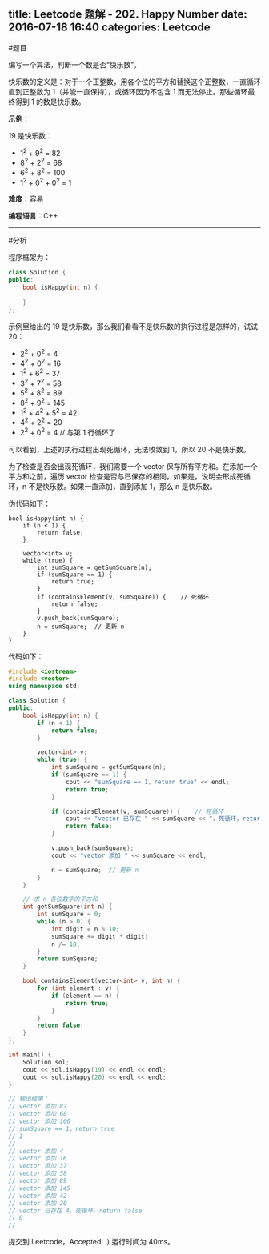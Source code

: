 title: Leetcode 题解 - 202. Happy Number
date: 2016-07-18 16:40
categories: Leetcode
---

#题目

编写一个算法，判断一个数是否“快乐数”。

快乐数的定义是：对于一个正整数，用各个位的平方和替换这个正整数，一直循环直到正整数为 1（并能一直保持），或循环因为不包含 1 而无法停止。那些循环最终得到 1 的数是快乐数。

<!-- more -->

**示例**：

19 是快乐数：

* 1<sup>2</sup> + 9<sup>2</sup> = 82
* 8<sup>2</sup> + 2<sup>2</sup> = 68
* 6<sup>2</sup> + 8<sup>2</sup> = 100
* 1<sup>2</sup> + 0<sup>2</sup> + 0<sup>2</sup> = 1

**难度**：容易

**编程语言**：C++

---

#分析

程序框架为：

```cpp
class Solution {
public:
    bool isHappy(int n) {
        
    }
};
```

示例里给出的 19 是快乐数，那么我们看看不是快乐数的执行过程是怎样的，试试 20：

* 2<sup>2</sup> + 0<sup>2</sup> = 4
* 4<sup>2</sup> + 0<sup>2</sup> = 16
* 1<sup>2</sup> + 6<sup>2</sup> = 37
* 3<sup>2</sup> + 7<sup>2</sup> = 58
* 5<sup>2</sup> + 8<sup>2</sup> = 89
* 8<sup>2</sup> + 9<sup>2</sup> = 145
* 1<sup>2</sup> + 4<sup>2</sup> + 5<sup>2</sup> = 42
* 4<sup>2</sup> + 2<sup>2</sup> = 20
* 2<sup>2</sup> + 0<sup>2</sup> = 4     // 与第 1 行循环了

可以看到，上述的执行过程出现死循环，无法收敛到 1，所以 20 不是快乐数。

为了检查是否会出现死循环，我们需要一个 vector 保存所有平方和。在添加一个平方和之前，遍历 vector 检查是否与已保存的相同，如果是，说明会形成死循环，n 不是快乐数。如果一直添加，直到添加 1，那么 n 是快乐数。

伪代码如下：

```
bool isHappy(int n) {
    if (n < 1) {
        return false;
    }

    vector<int> v;
    while (true) {
        int sumSquare = getSumSquare(n);
        if (sumSquare == 1) {
            return true;
        }
        if (containsElement(v, sumSquare)) {    // 死循环
            return false;
        }
        v.push_back(sumSquare);
        n = sumSquare;  // 更新 n
    }
}
```

代码如下：

```cpp
#include <iostream>
#include <vector>
using namespace std;

class Solution {
public:
    bool isHappy(int n) {
        if (n < 1) {
            return false;
        }

        vector<int> v;
        while (true) {
            int sumSquare = getSumSquare(n);
            if (sumSquare == 1) {
                cout << "sumSquare == 1，return true" << endl;
                return true;
            }

            if (containsElement(v, sumSquare)) {    // 死循环
                cout << "vector 已存在 " << sumSquare << "，死循环，return false" << endl;
                return false;
            }

            v.push_back(sumSquare);
            cout << "vector 添加 " << sumSquare << endl;

            n = sumSquare;  // 更新 n
        }
    }

    // 求 n 各位数字的平方和
    int getSumSquare(int n) {
        int sumSquare = 0;
        while (n > 0) {
            int digit = n % 10;
            sumSquare += digit * digit;
            n /= 10;
        }
        return sumSquare;
    }

    bool containsElement(vector<int> v, int n) {
        for (int element : v) {
            if (element == n) {
                return true;
            }
        }
        return false;
    }
};

int main() {
    Solution sol;
    cout << sol.isHappy(19) << endl << endl;
    cout << sol.isHappy(20) << endl << endl;
}

// 输出结果：
// vector 添加 82
// vector 添加 68
// vector 添加 100
// sumSquare == 1，return true
// 1
// 
// vector 添加 4
// vector 添加 16
// vector 添加 37
// vector 添加 58
// vector 添加 89
// vector 添加 145
// vector 添加 42
// vector 添加 20
// vector 已存在 4，死循环，return false
// 0
// 
```

提交到 Leetcode，Accepted! :) 运行时间为 40ms。
